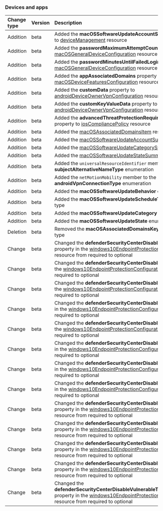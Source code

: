 ### Devices and apps

| **Change type** | **Version** | **Description** |
|:---|:---|:---|
|Addition|beta|Added the **macOSSoftwareUpdateAccountSummaries** relationship to [deviceManagement](https://docs.microsoft.com/en-us/graph/api/resources/intune-deviceManagement?view=graph-rest-beta) resource|
|Addition|beta|Added the **passwordMaximumAttemptCount** property to [macOSGeneralDeviceConfiguration](https://docs.microsoft.com/en-us/graph/api/resources/intune-macOSGeneralDeviceConfiguration?view=graph-rest-beta) resource|
|Addition|beta|Added the **passwordMinutesUntilFailedLoginReset** property to [macOSGeneralDeviceConfiguration](https://docs.microsoft.com/en-us/graph/api/resources/intune-macOSGeneralDeviceConfiguration?view=graph-rest-beta) resource|
|Addition|beta|Added the **appAssociatedDomains** property to [macOSDeviceFeaturesConfiguration](https://docs.microsoft.com/en-us/graph/api/resources/intune-macOSDeviceFeaturesConfiguration?view=graph-rest-beta) resource|
|Addition|beta|Added the **customData** property to [androidDeviceOwnerVpnConfiguration](https://docs.microsoft.com/en-us/graph/api/resources/intune-androidDeviceOwnerVpnConfiguration?view=graph-rest-beta) resource|
|Addition|beta|Added the **customKeyValueData** property to [androidDeviceOwnerVpnConfiguration](https://docs.microsoft.com/en-us/graph/api/resources/intune-androidDeviceOwnerVpnConfiguration?view=graph-rest-beta) resource|
|Addition|beta|Added the **advancedThreatProtectionRequiredSecurityLevel** property to [iosCompliancePolicy](https://docs.microsoft.com/en-us/graph/api/resources/intune-iosCompliancePolicy?view=graph-rest-beta) resource|
|Addition|beta|Added the [macOSAssociatedDomainsItem](https://docs.microsoft.com/en-us/graph/api/resources/intune-macOSAssociatedDomainsItem?view=graph-rest-beta) resource type|
|Addition|beta|Added the [macOSSoftwareUpdateAccountSummary](https://docs.microsoft.com/en-us/graph/api/resources/intune-macOSSoftwareUpdateAccountSummary?view=graph-rest-beta) resource type|
|Addition|beta|Added the [macOSSoftwareUpdateCategorySummary](https://docs.microsoft.com/en-us/graph/api/resources/intune-macOSSoftwareUpdateCategorySummary?view=graph-rest-beta) resource type|
|Addition|beta|Added the [macOSSoftwareUpdateStateSummary](https://docs.microsoft.com/en-us/graph/api/resources/intune-macOSSoftwareUpdateStateSummary?view=graph-rest-beta) resource type|
|Addition|beta|Added the `universalResourceIdentifier` member to the **subjectAlternativeNameType** enumeration|
|Addition|beta|Added the `netMotionMobility` member to the **androidVpnConnectionType** enumeration|
|Addition|beta|Added the **macOSSoftwareUpdateBehavior** enumeration type|
|Addition|beta|Added the **macOSSoftwareUpdateScheduleType** enumeration type|
|Addition|beta|Added the **macOSSoftwareUpdateCategory** enumeration type|
|Addition|beta|Added the **macOSSoftwareUpdateState** enumeration type|
|Deletion|beta|Removed the **macOSAssociatedDomainsKeyValuePair** resource type|
|Change|beta|Changed the **defenderSecurityCenterDisableAppBrowserUI** property in the [windows10EndpointProtectionConfiguration](https://docs.microsoft.com/en-us/graph/api/resources/intune-windows10EndpointProtectionConfiguration?view=graph-rest-beta) resource from required to optional|
|Change|beta|Changed the **defenderSecurityCenterDisableFamilyUI** property in the [windows10EndpointProtectionConfiguration](https://docs.microsoft.com/en-us/graph/api/resources/intune-windows10EndpointProtectionConfiguration?view=graph-rest-beta) resource from required to optional|
|Change|beta|Changed the **defenderSecurityCenterDisableHealthUI** property in the [windows10EndpointProtectionConfiguration](https://docs.microsoft.com/en-us/graph/api/resources/intune-windows10EndpointProtectionConfiguration?view=graph-rest-beta) resource from required to optional|
|Change|beta|Changed the **defenderSecurityCenterDisableNetworkUI** property in the [windows10EndpointProtectionConfiguration](https://docs.microsoft.com/en-us/graph/api/resources/intune-windows10EndpointProtectionConfiguration?view=graph-rest-beta) resource from required to optional|
|Change|beta|Changed the **defenderSecurityCenterDisableVirusUI** property in the [windows10EndpointProtectionConfiguration](https://docs.microsoft.com/en-us/graph/api/resources/intune-windows10EndpointProtectionConfiguration?view=graph-rest-beta) resource from required to optional|
|Change|beta|Changed the **defenderSecurityCenterDisableAccountUI** property in the [windows10EndpointProtectionConfiguration](https://docs.microsoft.com/en-us/graph/api/resources/intune-windows10EndpointProtectionConfiguration?view=graph-rest-beta) resource from required to optional|
|Change|beta|Changed the **defenderSecurityCenterDisableClearTpmUI** property in the [windows10EndpointProtectionConfiguration](https://docs.microsoft.com/en-us/graph/api/resources/intune-windows10EndpointProtectionConfiguration?view=graph-rest-beta) resource from required to optional|
|Change|beta|Changed the **defenderSecurityCenterDisableHardwareUI** property in the [windows10EndpointProtectionConfiguration](https://docs.microsoft.com/en-us/graph/api/resources/intune-windows10EndpointProtectionConfiguration?view=graph-rest-beta) resource from required to optional|
|Change|beta|Changed the **defenderSecurityCenterDisableNotificationAreaUI** property in the [windows10EndpointProtectionConfiguration](https://docs.microsoft.com/en-us/graph/api/resources/intune-windows10EndpointProtectionConfiguration?view=graph-rest-beta) resource from required to optional|
|Change|beta|Changed the **defenderSecurityCenterDisableRansomwareUI** property in the [windows10EndpointProtectionConfiguration](https://docs.microsoft.com/en-us/graph/api/resources/intune-windows10EndpointProtectionConfiguration?view=graph-rest-beta) resource from required to optional|
|Change|beta|Changed the **defenderSecurityCenterDisableSecureBootUI** property in the [windows10EndpointProtectionConfiguration](https://docs.microsoft.com/en-us/graph/api/resources/intune-windows10EndpointProtectionConfiguration?view=graph-rest-beta) resource from required to optional|
|Change|beta|Changed the **defenderSecurityCenterDisableTroubleshootingUI** property in the [windows10EndpointProtectionConfiguration](https://docs.microsoft.com/en-us/graph/api/resources/intune-windows10EndpointProtectionConfiguration?view=graph-rest-beta) resource from required to optional|
|Change|beta|Changed the **defenderSecurityCenterDisableVulnerableTpmFirmwareUpdateUI** property in the [windows10EndpointProtectionConfiguration](https://docs.microsoft.com/en-us/graph/api/resources/intune-windows10EndpointProtectionConfiguration?view=graph-rest-beta) resource from required to optional|

